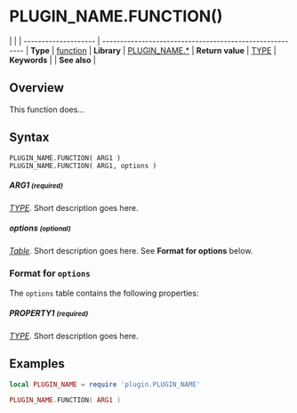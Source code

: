 # PLUGIN_NAME.FUNCTION()

|                      | 
| -------------------- | --------------------------------------------------------
| __Type__             | [function](http://docs.coronalabs.com/api/type/Function.html)
| __Library__          | [PLUGIN_NAME.*](Readme.markdown)
| __Return value__     | [TYPE]()
| __Keywords__         | 
| __See also__         | 


## Overview

This function does...


## Syntax

	PLUGIN_NAME.FUNCTION( ARG1 )
	PLUGIN_NAME.FUNCTION( ARG1, options )

##### ARG1 <small>(required)</small>
_[TYPE]()._ Short description goes here.

##### options <small>(optional)</small>
_[Table](http://docs.coronalabs.com/api/type/Table.html)._ Short description goes here. See **Format for options** below.


### Format for `options`

The `options` table contains the following properties:

##### PROPERTY1 <small>(required)</small>
_[TYPE]()._ Short description goes here.


## Examples

``````lua
local PLUGIN_NAME = require 'plugin.PLUGIN_NAME'

PLUGIN_NAME.FUNCTION( ARG1 )
``````

